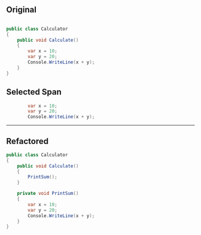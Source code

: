﻿## Original

```csharp

public class Calculator
{
    public void Calculate()
    {
        var x = 10;
        var y = 20;
        Console.WriteLine(x + y);
    }
}
```

## Selected Span

```csharp
        var x = 10;
        var y = 20;
        Console.WriteLine(x + y);
```

---

## Refactored

```csharp
public class Calculator
{
    public void Calculate()
    {
        PrintSum();
    }

    private void PrintSum()
    {
        var x = 10;
        var y = 20;
        Console.WriteLine(x + y);
    }
}
```